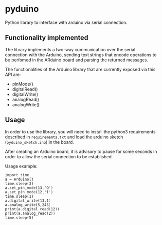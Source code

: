 pyduino
=======

Python library to interface with arduino via serial connection.

Functionality implemented
-------------------------

The library implements a two-way communication over the serial connection with the Arduino, sending text strings that encode operations to be perfomed in the ARduino board and parsing the returned messages.

The functionalities of the Arduino library that are currently exposed via this API are:

- pinMode() 
- digitalRead()
- digitalWrite()
- analogRead()
- analogWrite()

Usage
-----

In order to use the library, you will need to install the python3 requirements described in ``requirements.txt`` and load the arduino sketch (``pyduino_sketch.ino``) in the board.

After creating an Arduino board, it is advisory to pause for some seconds in order to allow the serial connection to be established.

Usage example:

	import time
	a = Arduino()
	time.sleep(3)
	a.set_pin_mode(13,'O')
	a.set_pin_mode(12,'I')
	time.sleep(1)
	a.digital_write(13,1)
	a.analog_write(5,245)
	print(a.digital_read(12))
	print(a.analog_read(2))
	time.sleep(5)
